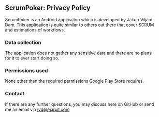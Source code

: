 ## ScrumPoker: Privacy Policy

ScrumPoker is an Android application which is developed by Jákup Viljam Dam. This application is quite similar to others out there that cover SCRUM and estimations of workflows.

### Data collection
The application does not gather any sensitive data and there are no plans for it to ever start doing so.

### Permissions used
None other than the required permissions Google Play Store requires.

### Contact
If there are any further questions, you may discuss here on GitHub or send me an email via jvd@exirpit.com
